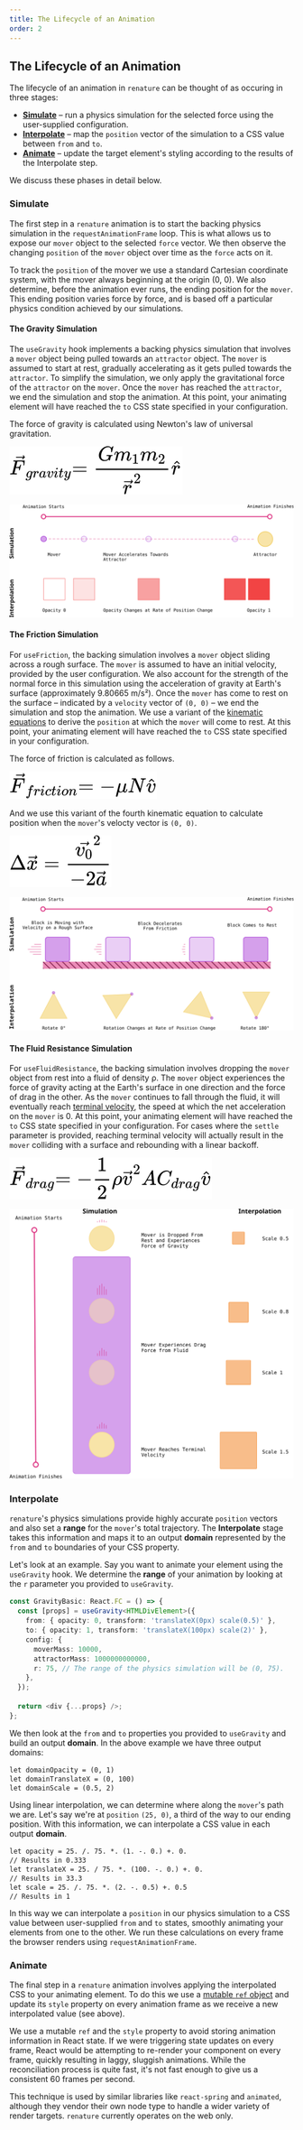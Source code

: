 ```yaml
---
title: The Lifecycle of an Animation
order: 2
---
```


## The Lifecycle of an Animation

The lifecycle of an animation in `renature` can be thought of as occuring in three stages:

- [**Simulate**](#simulate) – run a physics simulation for the selected force using the user-supplied configuration.
- [**Interpolate**](#interpolate) – map the `position` vector of the simulation to a CSS value between `from` and `to`.
- [**Animate**](#animate) – update the target element's styling according to the results of the Interpolate step.

We discuss these phases in detail below.

### Simulate

The first step in a `renature` animation is to start the backing physics simulation in the `requestAnimationFrame` loop. This is what allows us to expose our `mover` object to the selected `force` vector. We then observe the changing `position` of the `mover` object over time as the `force` acts on it.

To track the `position` of the mover we use a standard Cartesian coordinate system, with the mover always beginning at the origin (0, 0). We also determine, before the animation ever runs, the ending position for the `mover`. This ending position varies force by force, and is based off a particular physics condition achieved by our simulations.

#### The Gravity Simulation

The `useGravity` hook implements a backing physics simulation that involves a `mover` object being pulled towards an `attractor` object. The `mover` is assumed to start at rest, gradually accelerating as it gets pulled towards the `attractor`. To simplify the simulation, we only apply the gravitational force of the `attractor` on the `mover`. Once the `mover` has reached the `attractor`, we end the simulation and stop the animation. At this point, your animating element will have reached the `to` CSS state specified in your configuration.

The force of gravity is calculated using Newton's law of universal gravitation.

![Newton's universal law of gravitation.](../../public/gravity_equation.svg)

![A visualization of renature's gravity simulation.](../../public/gravity_simulation.svg)

#### The Friction Simulation

For `useFriction`, the backing simulation involves a `mover` object sliding across a rough surface. The `mover` is assumed to have an initial velocity, provided by the user configuration. We also account for the strength of the normal force in this simulation using the acceleration of gravity at Earth's surface (approximately 9.80665 m/s²). Once the `mover` has come to rest on the surface – indicated by a `velocity` vector of `(0, 0)` – we end the simulation and stop the animation. We use a variant of the [kinematic equations](https://www.khanacademy.org/science/physics/one-dimensional-motion/kinematic-formulas/a/what-are-the-kinematic-formulas) to derive the `position` at which the `mover` will come to rest. At this point, your animating element will have reached the `to` CSS state specified in your configuration.

The force of friction is calculated as follows.

![The force of friction.](../../public/friction_equation.svg)

And we use this variant of the fourth kinematic equation to calculate position when the `mover`'s velocty vector is `(0, 0)`.

![A variant of the fourth kinematic equation, when final velocity is 0.](../../public/kinematic_equation.svg)

![A visualization of renature's friction simulation.](../../public/friction_simulation.svg)

#### The Fluid Resistance Simulation

For `useFluidResistance`, the backing simulation involves dropping the `mover` object from rest into a fluid of density ρ. The `mover` object experiences the force of gravity acting at the Earth's surface in one direction and the force of drag in the other. As the `mover` continues to fall through the fluid, it will eventually reach [terminal velocity](https://en.wikipedia.org/wiki/Terminal_velocity), the speed at which the net acceleration on the `mover` is 0. At this point, your animating element will have reached the `to` CSS state specified in your configuration. For cases where the `settle` parameter is provided, reaching terminal velocity will actually result in the `mover` colliding with a surface and rebounding with a linear backoff.

![The force of fluid resistance.](../../public/fluid_resistance_equation.svg)

![A visualization of renature's fluid resistance simulation.](../../public/fluid_resistance_simulation.svg)

### Interpolate

`renature`'s physics simulations provide highly accurate `position` vectors and also set a **range** for the `mover`'s total trajectory. The **Interpolate** stage takes this information and maps it to an output **domain** represented by the `from` and `to` boundaries of your CSS property.

Let's look at an example. Say you want to animate your element using the `useGravity` hook. We determine the **range** of your animation by looking at the `r` parameter you provided to `useGravity`.

```typescript
const GravityBasic: React.FC = () => {
  const [props] = useGravity<HTMLDivElement>({
    from: { opacity: 0, transform: 'translateX(0px) scale(0.5)' },
    to: { opacity: 1, transform: 'translateX(100px) scale(2)' },
    config: {
      moverMass: 10000,
      attractorMass: 1000000000000,
      r: 75, // The range of the physics simulation will be (0, 75).
    },
  });

  return <div {...props} />;
};
```

We then look at the `from` and `to` properties you provided to `useGravity` and build an output **domain**. In the above example we have three output domains:

```reason
let domainOpacity = (0, 1)
let domainTranslateX = (0, 100)
let domainScale = (0.5, 2)
```

Using linear interpolation, we can determine where along the `mover`'s path we are. Let's say we're at `position` `(25, 0)`, a third of the way to our ending position. With this information, we can interpolate a CSS value in each output **domain**.

```reason
let opacity = 25. /. 75. *. (1. -. 0.) +. 0.
// Results in 0.333
let translateX = 25. / 75. *. (100. -. 0.) +. 0.
// Results in 33.3
let scale = 25. /. 75. *. (2. -. 0.5) +. 0.5
// Results in 1
```

In this way we can interpolate a `position` in our physics simulation to a CSS value between user-supplied `from` and `to` states, smoothly animating your elements from one to the other. We run these calculations on every frame the browser renders using `requestAnimationFrame`.

### Animate

The final step in a `renature` animation involves applying the interpolated CSS to your animating element. To do this we use a [mutable `ref` object](https://reactjs.org/docs/hooks-reference.html#useref) and update its `style` property on every animation frame as we receive a new interpolated value (see above).

We use a mutable `ref` and the `style` property to avoid storing animation information in React state. If we were triggering state updates on every frame, React would be attempting to re-render your component on every frame, quickly resulting in laggy, sluggish animations. While the reconciliation process is quite fast, it's not fast enough to give us a consistent 60 frames per second.

This technique is used by similar libraries like `react-spring` and `animated`, although they vendor their own node type to handle a wider variety of render targets. `renature` currently operates on the web only.
